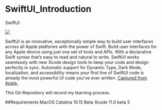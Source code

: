# SwiftUI_Introduction
SwiftUI

![](https://developer.apple.com/assets/elements/icons/swiftui/swiftui-96x96_2x.png)

SwiftUI is an innovative, exceptionally simple way to build user interfaces across all Apple platforms with the power of Swift. Build user interfaces for any Apple device using just one set of tools and APIs. With a declarative Swift syntax that’s easy to read and natural to write, SwiftUI works seamlessly with new Xcode design tools to keep your code and design perfectly in sync. Automatic support for Dynamic Type, Dark Mode, localization, and accessibility means your first line of SwiftUI code is already the most powerful UI code you’ve ever written. [Captured from Apple.][SwiftUI]

This Git-Repository will record my learning process.

##Requirements
MacOS Catalina 10.15 Beta
Xcode 11.0 beta 5

  [SwiftUI]: <https://developer.apple.com/xcode/swiftui/>
